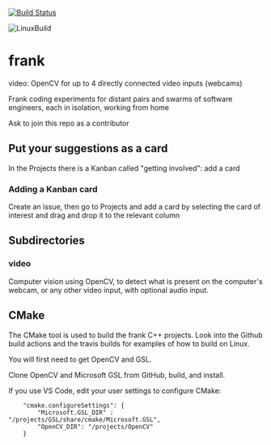 [![Build Status](https://travis-ci.com/fgenolini/frank.svg?branch=master)](https://travis-ci.com/fgenolini/frank)

![LinuxBuild](https://github.com/fgenolini/frank/workflows/LinuxBuild/badge.svg?branch=master)

# frank
video: OpenCV for up to 4 directly connected video inputs (webcams)

Frank coding experiments for distant pairs and swarms of software engineers, each in isolation, working from home

Ask to join this repo as a contributor

## Put your suggestions as a card
In the Projects there is a Kanban called "getting involved": add a card

### Adding a Kanban card
Create an issue, then go to Projects and add a card by selecting the card of interest and drag and drop it to the relevant column

## Subdirectories
### video
Computer vision using OpenCV, to detect what is present on the computer's webcam, or any other video input, with optional audio input.

## CMake
The CMake tool is used to build the frank C++ projects.
Look into the Github build actions and the travis builds for examples of how to build on Linux.

You will first need to get OpenCV and GSL.

Clone OpenCV and Microsoft GSL from GitHub, build, and install.

If you use VS Code, edit your user settings to configure CMake:
```
    "cmake.configureSettings": {
        "Microsoft.GSL_DIR" : "/projects/GSL/share/cmake/Microsoft.GSL",
        "OpenCV_DIR": "/projects/OpenCV"
    }
```
